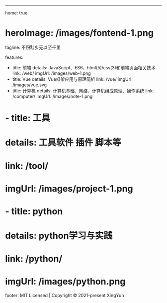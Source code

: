 ---

home: true
# heroImage: /images/fontend-1.png
tagline: 不积跬步无以至千里

features:

- title: 前端
  details: JavaScript、ES6、html(5)/css(3)和前端页面相关技术
  link: /web/
  imgUrl: /images/web-1.png
- title: Vue
  details: Vue框架应用与原理简析
  link: /vue/
  imgUrl: /images/vue.svg
- title: 计算机
  details: 计算机基础、网络、计算机组成原理、操作系统
  link: /computer/
  imgUrl: /images/note-1.png
# - title: 工具
#   details: 工具软件 插件 脚本等
#   link: /tool/
#   imgUrl: /images/project-1.png
# - title: python
#   details: python学习与实践
#   link: /python/
#   imgUrl: /images/python.png

footer: MIT Licensed | Copyright © 2021-present XingYun
